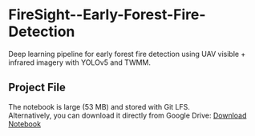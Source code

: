 # FireSight--Early-Forest-Fire-Detection
Deep learning pipeline for early forest fire detection using UAV visible + infrared imagery with YOLOv5 and TWMM.

## Project File
The notebook is large (53 MB) and stored with Git LFS.  
Alternatively, you can download it directly from Google Drive: [Download Notebook](https://colab.research.google.com/drive/1Jc3ANbjCf29UdHnBfT5TIueIO0aw1aB6)
